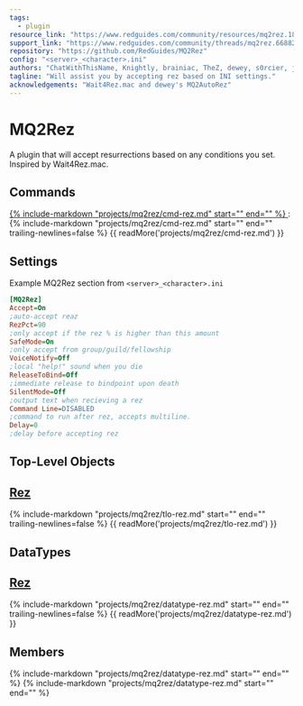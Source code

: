 ```yaml
---
tags:
  - plugin
resource_link: "https://www.redguides.com/community/resources/mq2rez.180/"
support_link: "https://www.redguides.com/community/threads/mq2rez.66882/"
repository: "https://github.com/RedGuides/MQ2Rez"
config: "<server>_<character>.ini"
authors: "ChatWithThisName, Knightly, brainiac, TheZ, dewey, s0rcier, jimbob, eqmule"
tagline: "Will assist you by accepting rez based on INI settings."
acknowledgements: "Wait4Rez.mac and dewey's MQ2AutoRez"
---
```


# MQ2Rez

<!--desc-start-->
A plugin that will accept resurrections based on any conditions you set. Inspired by Wait4Rez.mac.
<!--desc-end-->

## Commands

<a href="cmd-rez/">
{% 
  include-markdown "projects/mq2rez/cmd-rez.md" 
  start="<!--cmd-syntax-start-->" 
  end="<!--cmd-syntax-end-->" 
%}
</a>
:    {% include-markdown "projects/mq2rez/cmd-rez.md" 
        start="<!--cmd-desc-start-->" 
        end="<!--cmd-desc-end-->" 
        trailing-newlines=false 
     %} {{ readMore('projects/mq2rez/cmd-rez.md') }}

## Settings

Example MQ2Rez section from `<server>_<character>.ini`

```ini
[MQ2Rez]
Accept=On
;auto-accept reaz
RezPct=90
;only accept if the rez % is higher than this amount
SafeMode=On
;only accept from group/guild/fellowship
VoiceNotify=Off
;local "help!" sound when you die
ReleaseToBind=Off
;immediate release to bindpoint upon death
SilentMode=Off
;output text when recieving a rez
Command Line=DISABLED
;command to run after rez, accepts multiline.
Delay=0
;delay before accepting rez
```

## Top-Level Objects

## [Rez](tlo-rez.md)
{% include-markdown "projects/mq2rez/tlo-rez.md" start="<!--tlo-desc-start-->" end="<!--tlo-desc-end-->" trailing-newlines=false %} {{ readMore('projects/mq2rez/tlo-rez.md') }}

## DataTypes

## [Rez](datatype-rez.md)
{% include-markdown "projects/mq2rez/datatype-rez.md" start="<!--dt-desc-start-->" end="<!--dt-desc-end-->" trailing-newlines=false %} {{ readMore('projects/mq2rez/datatype-rez.md') }}

<h2>Members</h2>
{% include-markdown "projects/mq2rez/datatype-rez.md" start="<!--dt-members-start-->" end="<!--dt-members-end-->" %}
{% include-markdown "projects/mq2rez/datatype-rez.md" start="<!--dt-linkrefs-start-->" end="<!--dt-linkrefs-end-->" %}
